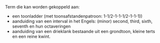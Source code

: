 Term die kan worden gekoppeld aan:
- een toonladder (met toonsafstandenpatroon: 1-1/2-1-1-1/2-1-1-1))
- aanduiding van een interval in het Engels: (minor) second, third, sixth, seventh en hun octaveringen
- aanduiding van een drieklank bestaande uit een grondtoon, kleine terts en een reine kwint.